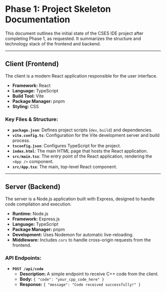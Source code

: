 # Phase 1: Project Skeleton Documentation

This document outlines the initial state of the CSES IDE project after completing Phase 1, as requested. It summarizes the structure and technology stack of the frontend and backend.

---

## Client (Frontend)

The client is a modern React application responsible for the user interface.

- **Framework:** React
- **Language:** TypeScript
- **Build Tool:** Vite
- **Package Manager:** pnpm
- **Styling:** CSS

### Key Files & Structure:

- **`package.json`**: Defines project scripts (`dev`, `build`) and dependencies.
- **`vite.config.ts`**: Configuration for the Vite development server and build process.
- **`tsconfig.json`**: Configures TypeScript for the project.
- **`index.html`**: The main HTML page that hosts the React application.
- **`src/main.tsx`**: The entry point of the React application, rendering the `<App />` component.
- **`src/App.tsx`**: The main, top-level React component.

---

## Server (Backend)

The server is a Node.js application built with Express, designed to handle code compilation and execution.

- **Runtime:** Node.js
- **Framework:** Express.js
- **Language:** TypeScript
- **Package Manager:** pnpm
- **Development:** Uses Nodemon for automatic live-reloading.
- **Middleware:** Includes `cors` to handle cross-origin requests from the frontend.

### API Endpoints:

- **`POST /api/code`**
  - **Description:** A simple endpoint to receive C++ code from the client.
  - **Body:** `{ "code": "your_cpp_code_here" }`
  - **Response:** `{ "message": "Code received successfully!" }`
